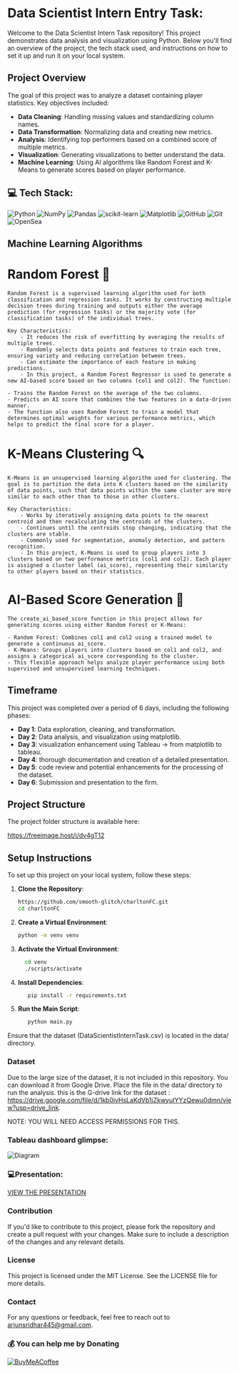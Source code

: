 # Data Scientist Intern Entry Task:

Welcome to the Data Scientist Intern Task repository! This project demonstrates data analysis and visualization using Python. Below you'll find an overview of the project, the tech stack used, and instructions on how to set it up and run it on your local system.

## Project Overview

The goal of this project was to analyze a dataset containing player statistics. Key objectives included:

- **Data Cleaning**: Handling missing values and standardizing column names.
- **Data Transformation**: Normalizing data and creating new metrics.
- **Analysis**: Identifying top performers based on a combined score of multiple metrics.
- **Visualization**: Generating visualizations to better understand the data.
- **Machine Learning**: Using AI algorithms like Random Forest and K-Means to generate scores based on player performance.


## 💻 Tech Stack:
![Python](https://img.shields.io/badge/python-3670A0?style=for-the-badge&logo=python&logoColor=ffdd54) ![NumPy](https://img.shields.io/badge/numpy-%23013243.svg?style=for-the-badge&logo=numpy&logoColor=white) ![Pandas](https://img.shields.io/badge/pandas-%23150458.svg?style=for-the-badge&logo=pandas&logoColor=white) ![scikit-learn](https://img.shields.io/badge/scikit--learn-%23F7931E.svg?style=for-the-badge&logo=scikit-learn&logoColor=white) ![Matplotlib](https://img.shields.io/badge/Matplotlib-%23ffffff.svg?style=for-the-badge&logo=Matplotlib&logoColor=black) ![GitHub](https://img.shields.io/badge/github-%23121011.svg?style=for-the-badge&logo=github&logoColor=white) ![Git](https://img.shields.io/badge/git-%23F05033.svg?style=for-the-badge&logo=git&logoColor=white) ![OpenSea](https://img.shields.io/badge/OpenSea-%232081E2.svg?style=for-the-badge&logo=opensea&logoColor=white)

## Machine Learning Algorithms

# Random Forest 🌲 
	Random Forest is a supervised learning algorithm used for both classification and regression tasks. It works by constructing multiple decision trees during training and outputs either the average prediction (for regression tasks) or the majority vote (for classification tasks) of the individual trees.
 	
	Key Characteristics:
		- It reduces the risk of overfitting by averaging the results of multiple trees.
		- Randomly selects data points and features to train each tree, ensuring variety and reducing correlation between trees.
		- Can estimate the importance of each feature in making predictions.
		- In this project, a Random Forest Regressor is used to generate a new AI-based score based on two columns (col1 and col2). The function:

	- Trains the Random Forest on the average of the two columns.
	- Predicts an AI score that combines the two features in a data-driven manner.
	- The function also uses Random Forest to train a model that determines optimal weights for various performance metrics, which helps to predict the final score for a player.

# K-Means Clustering 🔍
	K-Means is an unsupervised learning algorithm used for clustering. The goal is to partition the data into K clusters based on the similarity of data points, such that data points within the same cluster are more similar to each other than to those in other clusters.

	Key Characteristics:
		- Works by iteratively assigning data points to the nearest centroid and then recalculating the centroids of the clusters.
		- Continues until the centroids stop changing, indicating that the clusters are stable.
		- Commonly used for segmentation, anomaly detection, and pattern recognition.
		- In this project, K-Means is used to group players into 3 clusters based on two performance metrics (col1 and col2). Each player is assigned a cluster label (ai_score), representing their similarity to other players based on their statistics.

# AI-Based Score Generation 🤖
	The create_ai_based_score function in this project allows for generating scores using either Random Forest or K-Means:

	- Random Forest: Combines col1 and col2 using a trained model to generate a continuous ai_score.
	- K-Means: Groups players into clusters based on col1 and col2, and assigns a categorical ai_score corresponding to the cluster.
	- This flexible approach helps analyze player performance using both supervised and unsupervised learning techniques.

## Timeframe

This project was completed over a period of 6 days, including the following phases:

- **Day 1**: Data exploration, cleaning, and transformation.
- **Day 2**: Data analysis, and visualization using matplotlib.
- **Day 3**: visualization enhancement using Tableau -> from matplotlib to tableau.
- **Day 4**: thorough documentation and creation of a detailed presentation.
- **Day 5**: code review and potential enhancements for the processing of the dataset.
- **Day 6**: Submission and presentation to the firm.

## Project Structure

The project folder structure is available here:

https://freeimage.host/i/dv4gT12

## Setup Instructions

To set up this project on your local system, follow these steps:

1. **Clone the Repository**:

   ```bash
   https://github.com/smooth-glitch/charltonFC.git
   cd charltonFC
   
2. **Create a Virtual Environment**:
   ```bash
   python -m venv venv

3. **Activate the Virtual Environment**:
   
	  ```bash
   		cd venv
   		./scripts/activate
   
5. **Install Dependencies**:
   ```bash
      pip install -r requirements.txt

6. **Run the Main Script**:
   ```bash
      python main.py

Ensure that the dataset (DataScientistInternTask.csv) is located in the data/ directory.

### Dataset
   Due to the large size of the dataset, it is not included in this repository. You can download it from Google Drive. Place the file in the data/ directory to run the analysis.
   this is the G-drive link for the dataset : https://drive.google.com/file/d/1kb0ivHsLaKdVb1jZkwyuIYYzQewu0dmn/view?usp=drive_link.
   
   NOTE: YOU WILL NEED ACCESS PERMISSIONS FOR THIS.

### Tableau dashboard glimpse:
![Diagram](https://github.com/smooth-glitch/charltonFC/blob/main/sample_output.png)

### 💻Presentation:
[VIEW THE PRESENTATION](https://github.com/smooth-glitch/charltonFC/raw/main/charltonFC.pdf)

### Contribution

   If you'd like to contribute to this project, please fork the repository and create a pull request with your changes. Make sure to include a description of the changes and any relevant details.

### License
    
   This project is licensed under the MIT License. See the LICENSE file for more details.

### Contact
    
   For any questions or feedback, feel free to reach out to arjunsridhar445@gmail.com.
   
### 💰 You can help me by Donating
  [![BuyMeACoffee](https://img.shields.io/badge/Buy%20Me%20a%20Coffee-ffdd00?style=for-the-badge&logo=buy-me-a-coffee&logoColor=black)](https://buymeacoffee.com/smoothglitch) 

  
<!-- Proudly created with GPRM ( https://gprm.itsvg.in ) -->
